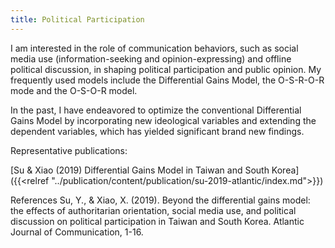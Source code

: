 ```yaml
---
title: Political Participation
---
```

I am interested in the role of communication behaviors, such as social media use (information-seeking and opinion-expressing) and offline political discussion, in shaping political participation and public opinion. My frequently used models include the Differential Gains Model, the O-S-R-O-R mode and the O-S-O-R model.

In the past, I have endeavored to optimize the conventional Differential Gains Model by incorporating new ideological variables and extending the dependent variables, which has yielded significant brand new findings.

Representative publications:

[Su & Xiao (2019) Differential Gains Model in Taiwan and South Korea]({{<relref "../publication/content/publication/su-2019-atlantic/index.md">}})


References
Su, Y., & Xiao, X. (2019). Beyond the differential gains model: the effects of authoritarian orientation, social media use, and political discussion on political participation in Taiwan and South Korea. Atlantic Journal of Communication, 1-16.
